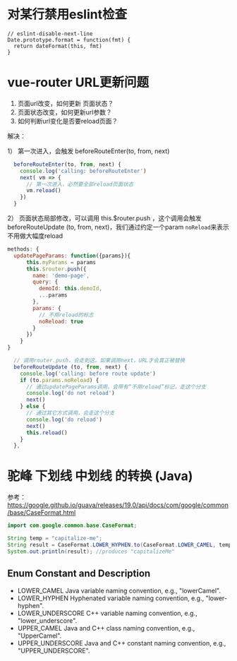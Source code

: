 # 对某行禁用eslint检查
```
// eslint-disable-next-line
Date.prototype.format = function(fmt) {
  return dateFormat(this, fmt)
}
```

# vue-router URL更新问题
1. 页面url改变，如何更新 页面状态？
2. 页面状态改变，如何更新url参数？
3. 如何判断url变化是否要reload页面？

解决：

1） 第一次进入，会触发 beforeRouteEnter(to, from, next)
```javascript
  beforeRouteEnter(to, from, next) {
    console.log('calling: beforeRouteEnter')
    next( vm => {
      // 第一次进入，必然要全部reload页面状态
      vm.reload()
    })
  }
```

2） 页面状态局部修改，可以调用 this.$router.push ，这个调用会触发 beforeRouteUpdate (to, from, next)，我们通过约定一个param `noReload`来表示不用做大幅度reload

```javascript
methods: {
  updatePageParams: function({params}){
      this.myParams = params
      this.$router.push({
        name: 'demo-page',
        query: {
          demoId: this.demoId,
          ...params
        },
        params: {
          // 不用reload的标志
          noReload: true
        }
      })
    }
}
```

```javascript
  // 调用router.push，会走到这。如果调用next，URL才会真正被替换
  beforeRouteUpdate (to, from, next) {
    console.log('calling: before route update')
    if (to.params.noReload) {
      // 通过updatePageParams调用，会带有“不用reload”标记，走这个分支
      console.log('do not reload')
      next()
    } else {
      // 通过其它方式调用，会走这个分支
      console.log('do reload')
      next()
      this.reload()
    }
  },
```

# 驼峰 下划线 中划线 的转换 (Java)
参考： https://google.github.io/guava/releases/19.0/api/docs/com/google/common/base/CaseFormat.html
```java
import com.google.common.base.CaseFormat;

String temp = "capitalize-me";
String result = CaseFormat.LOWER_HYPHEN.to(CaseFormat.LOWER_CAMEL, temp);
System.out.println(result); //produces "capitalizeMe"
```

## Enum Constant and Description
* LOWER_CAMEL
Java variable naming convention, e.g., "lowerCamel".
* LOWER_HYPHEN
Hyphenated variable naming convention, e.g., "lower-hyphen".
* LOWER_UNDERSCORE
C++ variable naming convention, e.g., "lower_underscore".
* UPPER_CAMEL
Java and C++ class naming convention, e.g., "UpperCamel".
* UPPER_UNDERSCORE
Java and C++ constant naming convention, e.g., "UPPER_UNDERSCORE".

